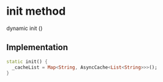 


# init method








dynamic init
()








## Implementation

```dart
static init() {
  _cacheList = Map<String, AsyncCache<List<String>>>();
}
```







